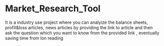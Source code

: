 # Market_Research_Tool
It is a industry use project where you can analyize the balance sheets, profit&amp;loss articles, news articles by providing the link to article and then ask the question which you want to know from the provided link , eventually saving time from lon reading
